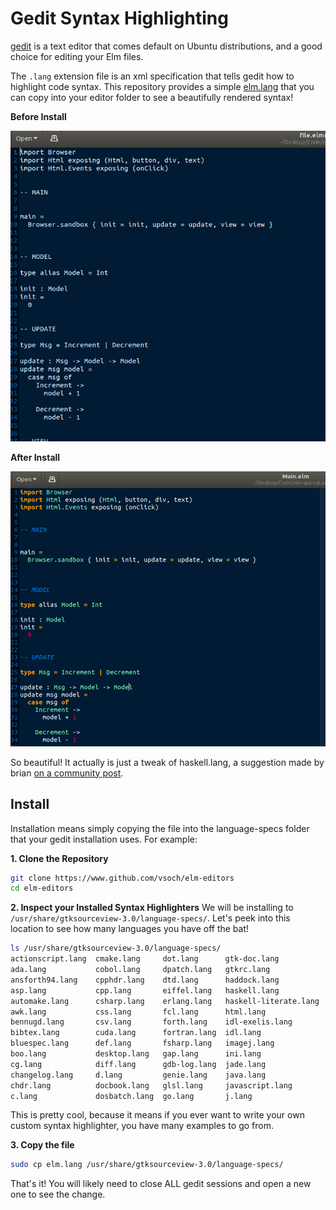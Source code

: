 # Gedit Syntax Highlighting

[gedit](https://help.ubuntu.com/community/gedit) is a text editor that comes
default on Ubuntu distributions, and a good choice for editing your Elm files.

The `.lang` extension file is an xml specification that tells gedit how to
highlight code syntax. This repository provides a simple [elm.lang](elm.lang)
that you can copy into your editor folder to see a beautifully rendered syntax!

**Before Install**

![img/before-install.png](img/before-install.png)

**After Install**

![img/after-install.png](img/after-install.png)

So beautiful! It actually is just a tweak of haskell.lang, a suggestion made
by brian [on a community post](https://discourse.elm-lang.org/t/syntax-highlighting-for-gedit/5538/2).

## Install
Installation means simply copying the file into the language-specs folder
that your gedit installation uses. For example:

**1. Clone the Repository**

```bash
git clone https://www.github.com/vsoch/elm-editors
cd elm-editors
```

**2. Inspect your Installed Syntax Highlighters**
We will be installing to `/usr/share/gtksourceview-3.0/language-specs/`. Let's
peek into this location to see how many languages you have off the bat!

```bash
ls /usr/share/gtksourceview-3.0/language-specs/
actionscript.lang  cmake.lang     dot.lang      gtk-doc.lang           json.lang      matlab.lang     opal.lang       rpmspec.lang        tcl.lang
ada.lang           cobol.lang     dpatch.lang   gtkrc.lang             julia.lang     mediawiki.lang  opencl.lang     rst.lang            texinfo.lang
ansforth94.lang    cpphdr.lang    dtd.lang      haddock.lang           language2.rng  meson.lang      pascal.lang     ruby.lang           thrift.lang
asp.lang           cpp.lang       eiffel.lang   haskell.lang           language.dtd   modelica.lang   perl.lang       rust.lang           vala.lang
automake.lang      csharp.lang    erlang.lang   haskell-literate.lang  language.rng   mxml.lang       php.lang        scala.lang          vbnet.lang
awk.lang           css.lang       fcl.lang      html.lang              latex.lang     nemerle.lang    pig.lang        scheme.lang         verilog.lang
bennugd.lang       csv.lang       forth.lang    idl-exelis.lang        lex.lang       netrexx.lang    pkgconfig.lang  scilab.lang         vhdl.lang
bibtex.lang        cuda.lang      fortran.lang  idl.lang               libtool.lang   nsis.lang       po.lang         sh.lang             xml.lang
bluespec.lang      def.lang       fsharp.lang   imagej.lang            llvm.lang      objc.lang       prolog.lang     sml.lang            xslt.lang
boo.lang           desktop.lang   gap.lang      ini.lang               lua.lang       objj.lang       protobuf.lang   sparql.lang         yacc.lang
cg.lang            diff.lang      gdb-log.lang  jade.lang              m4.lang        ocaml.lang      puppet.lang     sql.lang            yaml.lang
changelog.lang     d.lang         genie.lang    java.lang              makefile.lang  ocl.lang        python3.lang    sweave.lang
chdr.lang          docbook.lang   glsl.lang     javascript.lang        mallard.lang   octave.lang     python.lang     systemverilog.lang
c.lang             dosbatch.lang  go.lang       j.lang                 markdown.lang  ooc.lang        R.lang          t2t.lang
```

This is pretty cool, because it means if you ever want to write your own custom syntax
highlighter, you have many examples to go from.

**3. Copy the file**

```bash
sudo cp elm.lang /usr/share/gtksourceview-3.0/language-specs/
```

That's it! You will likely need to close ALL gedit sessions and open a new one to see the change.
